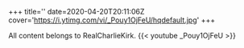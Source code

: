 +++
title=''
date=2020-04-20T20:11:06Z
cover='https://i.ytimg.com/vi/_Pouy1OjFeU/hqdefault.jpg'
+++

All content belongs to RealCharlieKirk.
{{< youtube _Pouy1OjFeU >}}
